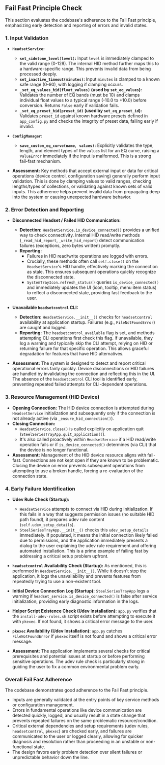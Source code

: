 ## Fail Fast Principle Check

This section evaluates the codebase's adherence to the Fail Fast principle, emphasizing early detection and reporting of errors and invalid states.

### 1. Input Validation

*   **`HeadsetService`:**
    *   **`set_sidetone_level(level)`:** Input `level` is immediately clamped to the valid range (0-128). The internal HID method further maps this to a hardware-specific range. This prevents invalid data from being processed deeply.
    *   **`set_inactive_timeout(minutes)`:** Input `minutes` is clamped to a known safe range (0-90), with logging if clamping occurs.
    *   **`_set_eq_values_hid(float_values)` (used by `set_eq_values`):** Validates the number of EQ bands (must be 10) and clamps individual float values to a typical range (-10.0 to +10.0) before conversion. Returns `False` early if validation fails.
    *   **`_set_eq_preset_hid(preset_id)` (used by `set_eq_preset_id`):** Validates `preset_id` against known hardware presets defined in `app_config.py` and checks the integrity of preset data, failing early if invalid.
*   **`ConfigManager`:**
    *   **`save_custom_eq_curve(name, values)`:** Explicitly validates the type, length, and element types of the `values` list for an EQ curve, raising a `ValueError` immediately if the input is malformed. This is a strong fail-fast mechanism.

*   **Assessment:** Key methods that accept external input or data for critical operations (device control, configuration saving) generally perform input validation. This is done by clamping values to valid ranges, checking lengths/types of collections, or validating against known sets of valid inputs. This adherence helps prevent invalid data from propagating deep into the system or causing unexpected hardware behavior.

### 2. Error Detection and Reporting

*   **Disconnected Headset / Failed HID Communication:**
    *   **Detection:** `HeadsetService.is_device_connected()` provides a unified way to check connectivity. Internal HID read/write methods (`_read_hid_report`, `_write_hid_report`) detect communication failures (exceptions, zero bytes written) promptly.
    *   **Reporting:**
        *   Failures in HID read/write operations are logged with errors.
        *   Crucially, these methods often call `self.close()` on the `HeadsetService`'s HID handle, effectively marking the connection as stale. This ensures subsequent operations quickly recognize the disconnected state.
        *   `SystemTrayIcon.refresh_status()` queries `is_device_connected()` and immediately updates the UI (icon, tooltip, menu item status) to reflect a disconnected state, providing fast feedback to the user.
*   **Unavailable `headsetcontrol` CLI:**
    *   **Detection:** `HeadsetService.__init__()` checks for `headsetcontrol` availability at application startup. Failures (e.g., `FileNotFoundError`) are caught and logged.
    *   **Reporting:** The `headsetcontrol_available` flag is set, and methods attempting CLI operations first check this flag. If unavailable, they log a warning and typically skip the CLI attempt, relying on HID or returning failure for that specific operation. This allows graceful degradation for features that have HID alternatives.

*   **Assessment:** The system is designed to detect and report critical operational errors fairly quickly. Device disconnections or HID failures are handled by invalidating the connection and reflecting this in the UI. The absence of the `headsetcontrol` CLI tool is identified early, preventing repeated failed attempts for CLI-dependent operations.

### 3. Resource Management (HID Device)

*   **Opening Connection:** The HID device connection is attempted during `HeadsetService` initialization and subsequently only if the connection is not already active (via `_ensure_hid_connection()`).
*   **Closing Connection:**
    *   `HeadsetService.close()` is called explicitly on application quit (`SteelSeriesTrayApp.quit_application()`).
    *   It's also called proactively within `HeadsetService` if a HID read/write operation fails or if `is_device_connected()` determines (via CLI) that the device is no longer functional.
*   **Assessment:** Management of the HID device resource aligns with fail-fast. Connections are not kept open if they are known to be problematic. Closing the device on error prevents subsequent operations from attempting to use a broken handle, forcing a re-evaluation of the connection state.

### 4. Early Failure Identification

*   **Udev Rule Check (Startup):**
    *   `HeadsetService` attempts to connect via HID during initialization. If this fails in a way that suggests permission issues (no suitable HID path found), it prepares udev rule content (`self.udev_setup_details`).
    *   `SteelSeriesTrayApp.__init__()` checks this `udev_setup_details` immediately. If populated, it means the initial connection likely failed due to permissions, and the application immediately presents a dialog to the user explaining the udev rule requirement and offering automated installation. This is a prime example of failing fast by addressing a critical setup problem upfront.
*   **`headsetcontrol` Availability Check (Startup):** As mentioned, this is performed in `HeadsetService.__init__()`. While it doesn't stop the application, it logs the unavailability and prevents features from repeatedly trying to use a non-existent tool.
*   **Initial Device Connection Log (Startup):** `SteelSeriesTrayApp` logs a warning if `headset_service.is_device_connected()` is false after service initialization, providing early diagnostic information in the logs.
*   **Helper Script Existence Check (Udev Installation):** `app.py` verifies that the `install-udev-rules.sh` script exists before attempting to execute it with `pkexec`. If not found, it shows a critical error message to the user.
*   **`pkexec` Availability (Udev Installation):** `app.py` catches `FileNotFoundError` if `pkexec` itself is not found and shows a critical error message.

*   **Assessment:** The application implements several checks for critical prerequisites and potential issues at startup or before performing sensitive operations. The udev rule check is particularly strong in guiding the user to fix a common environmental problem early.

### Overall Fail Fast Adherence

The codebase demonstrates good adherence to the Fail Fast principle.
*   Inputs are generally validated at the entry points of key service methods or configuration management.
*   Errors in fundamental operations like device communication are detected quickly, logged, and usually result in a state change that prevents repeated failures on the same problematic resource/condition.
*   Critical external dependencies and setup requirements (udev rules, `headsetcontrol`, `pkexec`) are checked early, and failures are communicated to the user or logged clearly, allowing for quicker diagnosis and resolution rather than proceeding in an unstable or non-functional state.
*   The design favors early problem detection over silent failures or unpredictable behavior down the line.
